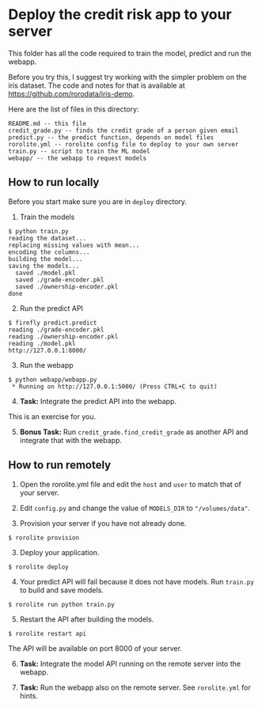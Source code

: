 # Deploy the credit risk app to your server

This folder has all the code required to train the model, predict and run the webapp.

Before you try this, I suggest try working with the simpler problem on the iris dataset. The code and notes for that is available at <https://github.com/rorodata/iris-demo>.

Here are the list of files in this directory:

```
README.md -- this file
credit_grade.py -- finds the credit grade of a person given email
predict.py -- the predict function, depends on model files
rorolite.yml -- rorolite config file to deploy to your own server
train.py -- script to train the ML model
webapp/ -- the webapp to request models
```

How to run locally
------------------

Before you start make sure you are in `deploy` directory.	


1. Train the models

```
$ python train.py
reading the dataset...
replacing missing values with mean...
encoding the columns...
building the model...
saving the models...
  saved ./model.pkl
  saved ./grade-encoder.pkl
  saved ./ownership-encoder.pkl
done
```

2. Run the predict API

```
$ firefly predict.predict
reading ./grade-encoder.pkl
reading ./ownership-encoder.pkl
reading ./model.pkl
http://127.0.0.1:8000/
```

3. Run the webapp

```
$ python webapp/webapp.py
 * Running on http://127.0.0.1:5000/ (Press CTRL+C to quit)
```

4. **Task:** Integrate the predict API into the webapp.

This is an exercise for you.

5. **Bonus Task:** Run `credit_grade.find_credit_grade` as another API and integrate that with the webapp.

How to run remotely
-------------------

1. Open the rorolite.yml file and edit the `host` and `user` to match that of your server.

2. Edit `config.py` and change the value of `MODELS_DIR` to `"/volumes/data"`.

2. Provision your server if you have not already done.

```
$ rorolite provision
```

3. Deploy your application.

```
$ rorolite deploy
```

4. Your predict API will fail because it does not have models. Run `train.py` to build and save models.

```
$ rorolite run python train.py
```

5. Restart the API after building the models.

```
$ rorolite restart api
```

The API will be available on port 8000 of your server.

6. **Task:** Integrate the model API running on the remote server into the webapp.

7. **Task:** Run the webapp also on the remote server. See `rorolite.yml` for hints.